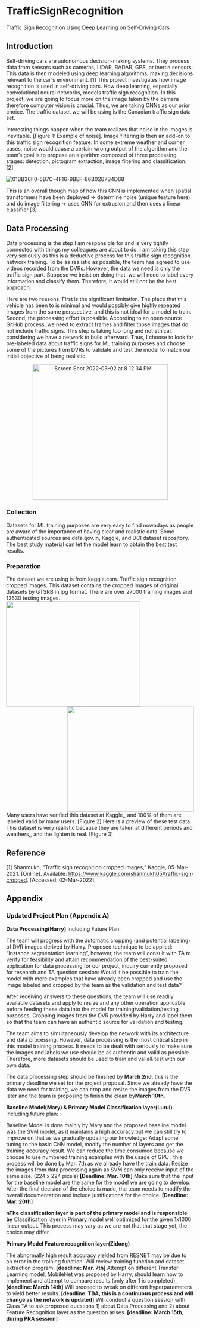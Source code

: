 # TrafficSignRecognition
Traffic Sign Recognition Using Deep Learning on Self-Driving Cars
## Introduction
Self-driving cars are autonomous decision-making systems. They process data from sensors such 
as cameras, LiDAR, RADAR, GPS, or inertia sensors. This data is then modeled using deep 
learning algorithms, making decisions relevant to the car's environment. [1] This project
investigates how image recognition is used in self-driving cars. How deep learning, especially 
convolutional neural networks, models traffic sign recognition. In this project, we are going to 
focus more on the image taken by the camera therefore computer vision is crucial. Thus, we are 
taking CNNs as our prior choice. The traffic dataset we will be using is the Canadian traffic sign 
data set.

Interesting things happen when the team realizes that noise in the images is inevitable. [Figure 1: 
Example of noise]. Image filtering is then an add-on to this traffic sign recognition feature. In 
some extreme weather and corner cases, noise would cause a certain wrong output of the 
algorithm and the team’s goal is to propose an algorithm composed of three processing stages: 
detection, pictogram extraction, image filtering and classification. [2]

![01BB36F0-5B7C-4F16-9BEF-86B02B7B4D68](https://user-images.githubusercontent.com/99308255/153995403-1fb21713-3ac4-4ccd-b794-7f66baefa553.jpeg)

This is an overall though map of how this CNN is implemented when spatial transformers have 
been deployed -> determine noise (unique feature here) and do image filtering -> uses CNN for 
extrusion and then uses a linear classifier [3]
## Data Processing
Data processing is the step I am responsible for and is very tightly connected with things my colleagues are about to do. I am taking this step very seriously as this is a deductive process for this traffic sign recognition network training. To be as realistic as possible, the team has agreed to use videos recorded from the DVRs. However, the data we need is only the traffic sign part. Suppose we insist on doing that, we will need to label every information and classify them. Therefore, it would still not be the best approach. 

Here are two reasons. First is the significant limitation. The place that this vehicle has been to is minimal and would possibly give highly repeated images from the same perspective, and this is not ideal for a model to train. Second, the processing effort is possible. According to an open-source GitHub process, we need to extract frames and filter those images that do not include traffic signs. This step is taking too long and not ethical, considering we have a network to build afterward. Thus, I choose to look for pre-labeled data about traffic signs for ML training purposes and choose some of the pictures from DVRs to validate and test the model to match our initial objective of being realistic.
<p align="center">
<img width="363" alt="Screen Shot 2022-03-02 at 8 12 34 PM" src="https://user-images.githubusercontent.com/99308255/156477015-48825a7b-f4be-468e-b27e-733f28c68e8b.png">
</p>

### Collection
Datasets for ML training purposes are very easy to find nowadays as people are aware of the importance of having clear and realistic data. Some authenticated sources are data.gov.in, Kaggle, and UCI dataset repository. The best study material can let the model learn to obtain the best test results.
### Preparation
The dataset we are using is from kaggle.com. Traffic sign recognition cropped images. This dataset contains the cropped images of original datasets by GTSRB in jpg format. There are over 27000 training images and 12630 testing images. 
<img align="left" width="360" height="282" src="https://user-images.githubusercontent.com/99308255/156477234-a2bc53cc-84bc-44ad-817a-c09a3d1605df.png">

<img align="right" width="340" height="282" src="https://user-images.githubusercontent.com/99308255/156477264-86f11a87-8cf8-46cc-8687-109a8d340d7b.png"> 
<br clear="right"/>
Many users have verified this dataset at Kaggle,, and 100% of them are labeled valid by many users. [Figure 2] Here is a preview of these test data. This dataset is very realistic because they are taken at different periods and weathers,, and the lighten is real. [Figure 3]

## Reference
[1] Shanmukh, “Traffic sign recognition cropped images,” Kaggle, 05-Mar-2021. [Online]. Available: https://www.kaggle.com/shanmukh05/traffic-sign-cropped. [Accessed: 02-Mar-2022]. 

## Appendix
### Updated Project Plan (Appendix A)
**Data Processing(Harry)** including Future Plan:

The team will progress with the automatic cropping (and potential labeling) of DVR images derived by Harry. Proposed technique to be applied: “Instance segmentation learning”, however, the team will consult with TA to verify for feasibility and attain recommendation of the best-suited application for data processing for our project, inquiry currently proposed for research and TA question session:
Would it be possible to train the model with more examples that have already been cropped and use the image labeled and cropped by the team as the validation and test data?

After receiving answers to these questions, the team will use readily available datasets and apply to resize and any other operation applicable before feeding these data into the model for training/validation/testing purposes. 
Cropping images from the DVR provided by Harry and label them so that the team can have an authentic source for validation and testing.

The team aims to simultaneously develop the network with its architecture and data processing. However, data processing is the most critical step in this model training process. It needs to be dealt with seriously to make sure the images and labels we use should be as authentic and valid as possible. Therefore, more datasets should be used to train and valia& test with our own data.

 The data processing step should be finished by **March 2nd**. this is the primary deadline we set for the project proposal. Since we already have the data we need for training, we can crop and resize the images from the DVR later and the team is proposing to finish the clean by**March 10th.**

**Baseline Model(Mary) & Primary Model Classification layer(Lurui)** including future plan:

Baseline Model is done mainly by Mary and the proposed baseline model was the SVM model, as it maintains a high accuracy but we can still try to improve on that as we gradually updating our knowledge:
Adapt some tuning to the basic CNN model, modify the number of layers and get the training accuracy result. We can reduce the time consumed because we choose to use numbered training examples with the usage of GPU . this process will be done by Mar. 7th as we already have the train data.
Resize the images from data processing again as SVM can only receive input of the same size. (224 x 224 pixels) **[Deadline: Mar. 10th]** Make sure that the input for the baseline model are the same for the model we are going to develop.
After the final decision of the choice is made, the team needs to modify the overall documentation and include justifications for the choice. **[Deadline: Mar. 20th]**

**nThe classification layer is part of the primary model and is responsible by**
Classification layer in Primary model well optimized for the given 1x1000 linear output. This process may vary as we are not that that stage yet, the choice may differ.

**Primary Model Feature recognition layer(Zidong)**

The abnormally high result accuracy yielded from RESNET may be due to an error in the training function. Will review training function and dataset extraction program. **[deadline: Mar. 7th]**
Attempt on different Transfer Learning model, MobileNet was proposed by Harry, should learn how to implement and attempt to compare results (only after 1 is completed). **[deadline: March 14th]**
Will proceed to tweak on different hyperparameters to yield better results. **[deadline: TBA, this is a continuous process and will change as the network is updated]**
Will conduct a question session with Class TA to ask proposed questions 1) about Data Processing and 2) about Feature Recognition layer as the question arises. **[deadline: March 15th, during PRA session]**

